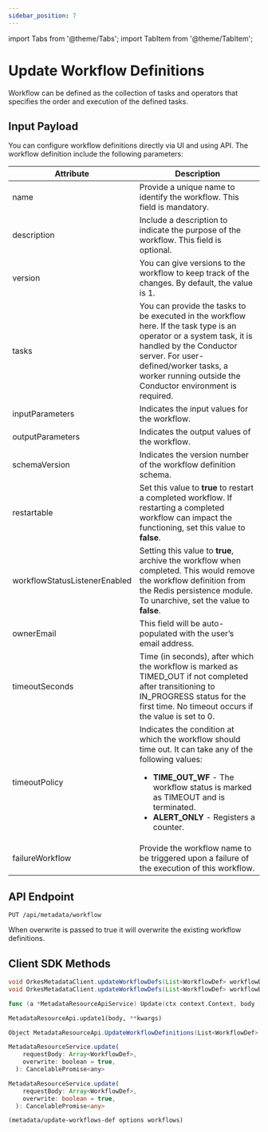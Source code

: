 ```yaml
---
sidebar_position: 7
---
```

import Tabs from '@theme/Tabs';
import TabItem from '@theme/TabItem';

# Update Workflow Definitions

Workflow can be defined as the collection of tasks and operators that specifies the order and execution of the defined tasks.

## Input Payload

You can configure workflow definitions directly via UI and using API. The workflow definition include the following parameters:

| Attribute                     | Description                                                                                                                                                                                                                                            |
| ----------------------------- | ------------------------------------------------------------------------------------------------------------------------------------------------------------------------------------------------------------------------------------------------------ |
| name                          | Provide a unique name to identify the workflow. This field is mandatory.                                                                                                                                                                               |
| description                   | Include a description to indicate the purpose of the workflow. This field is optional.                                                                                                                                                                 |
| version                       | You can give versions to the workflow to keep track of the changes. By default, the value is 1.                                                                                                                                                        |
| tasks                         | You can provide the tasks to be executed in the workflow here. If the task type is an operator or a system task, it is handled by the Conductor server. For user-defined/worker tasks, a worker running outside the Conductor environment is required. |
| inputParameters               | Indicates the input values for the workflow.                                                                                                                                                                                                           |
| outputParameters              | Indicates the output values of the workflow.                                                                                                                                                                                                           |
| schemaVersion                 | Indicates the version number of the workflow definition schema.                                                                                                                                                                                        |
| restartable                   | Set this value to **true** to restart a completed workflow. If restarting a completed workflow can impact the functioning, set this value to **false**.                                                                                                |
| workflowStatusListenerEnabled | Setting this value to **true**, archive the workflow when completed. This would remove the workflow definition from the Redis persistence module. To unarchive, set the value to **false**.                                                            |
| ownerEmail                    | This field will be auto-populated with the user’s email address.                                                                                                                                                                                       |
| timeoutSeconds                | Time (in seconds), after which the workflow is marked as TIMED_OUT if not completed after transitioning to IN_PROGRESS status for the first time. No timeout occurs if the value is set to 0.                                                           |
| timeoutPolicy                 | Indicates the condition at which the workflow should time out. It can take any of the following values:<ul><li>**TIME_OUT_WF** - The workflow status is marked as TIMEOUT and is terminated.</li><li>**ALERT_ONLY** - Registers a counter.</li></ul>   |
| failureWorkflow               | Provide the workflow name to be triggered upon a failure of the execution of this workflow.                                                                                                                                                            |


## API Endpoint

```
PUT /api/metadata/workflow
```

When overwrite is passed to true it will overwrite the existing workflow definitions.

## Client SDK Methods

<Tabs>
<TabItem value="Java" label="Java">

```java
void OrkesMetadataClient.updateWorkflowDefs(List<WorkflowDef> workflowDefs) throws ApiException
void OrkesMetadataClient.updateWorkflowDefs(List<WorkflowDef> workflowDefs, boolean overwrite) throws ApiException
```

</TabItem>
<TabItem value="Golang" label="Golang">

```go
func (a *MetadataResourceApiService) Update(ctx context.Context, body []model.WorkflowDef) (*http.Response, error)
```

</TabItem>
<TabItem value="Python" label="Python">

```python
MetadataResourceApi.update1(body, **kwargs)
```

</TabItem>
<TabItem value="CSharp" label="CSharp">

```csharp
Object MetadataResourceApi.UpdateWorkflowDefinitions(List<WorkflowDef> body, bool? overwrite = null)
```

</TabItem>
<TabItem value="Javascript" label="Javascript">

```javascript
MetadataResourceService.update(
    requestBody: Array<WorkflowDef>,
    overwrite: boolean = true,
  ): CancelablePromise<any>
```

</TabItem>
<TabItem value="Typescript" label="Typescript">

```typescript
MetadataResourceService.update(
    requestBody: Array<WorkflowDef>,
    overwrite: boolean = true,
  ): CancelablePromise<any>
```

</TabItem>
<TabItem value="Clojure" label="Clojure">

```clojure
(metadata/update-workflows-def options workflows)
```

</TabItem>
</Tabs>
